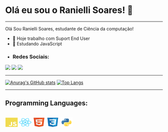 # Olá eu sou o Ranielli Soares! 👋
---
Olá Sou Ranielli Soares, estudante de Ciência da computação!
- 🔭 Hoje trabalho com Suport End User
- 🌱 Estudando JavaScript

* ### Redes Sociais:
<div> 
    <a href="https://instagram.com/Ranielle_soares" target="_blank"><img src="https://img.shields.io/badge/-Instagram-%23E4405F?style=for-the-badge&logo=instagram&logoColor=white" target="_blank"></a> 
  <a href = "mailto:ranielle.988@gmail.com"><img src="https://img.shields.io/badge/-Gmail-%23333?style=for-the-badge&logo=gmail&logoColor=white" target="_blank"></a>
  <a href="https://www.linkedin.com/in/ranielli-soares" target="_blank"><img src="https://img.shields.io/badge/-LinkedIn-%230077B5?style=for-the-badge&logo=linkedin&logoColor=white" target="_blank"></a> 
</div>

---

[![Anurag's GitHub stats](https://github-readme-stats.vercel.app/api?username=RanielliSoares&show_icons=true&theme=tokyonight)](https://github.com/RanielliSoares)
[![Top Langs](https://github-readme-stats.vercel.app/api/top-langs/?username=RanielliSoares&layout=donut)](https://github.com/RanielliSoares)

---
## Programming Languages:
<div style="display: inline_block"><br>
  <img align="center" alt="Ranielli-Js" height="30" width="40" src="https://raw.githubusercontent.com/devicons/devicon/master/icons/javascript/javascript-plain.svg">
  <img align="center" alt="Ranielli-React" height="30" width="40" src="https://raw.githubusercontent.com/devicons/devicon/master/icons/react/react-original.svg">
  <img align="center" alt="Ranielli-HTML" height="30" width="40" src="https://raw.githubusercontent.com/devicons/devicon/master/icons/html5/html5-original.svg">
  <img align="center" alt="Ranielli-CSS" height="30" width="40" src="https://raw.githubusercontent.com/devicons/devicon/master/icons/css3/css3-original.svg">
  <img align="center" alt="Ranielli-Python" height="30" width="40" src="https://raw.githubusercontent.com/devicons/devicon/master/icons/python/python-original.svg">
</div>

 

